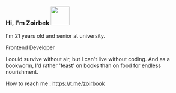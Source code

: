 ### Hi, I'm Zoirbek <img src='https://media1.giphy.com/media/w1OBpBd7kJqHrJnJ13/200w.webp?cid=ecf05e47xkunux77p9pff00nrfac5wfg97pu4kzop1ysvg7p&rid=200w.webp&ct=s' width='50px'/>

I'm 21 years old and senior at university.

Frontend Developer 

I could survive without air, but I can't live without coding. And as a bookworm, I'd rather 'feast' on books than on food for endless nourishment.

How to reach me : https://t.me/zoirbook

